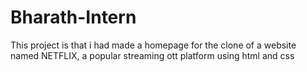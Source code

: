 # Bharath-Intern
This project is that i had made a homepage for the clone of a website named NETFLIX, a popular streaming ott platform using html and css
